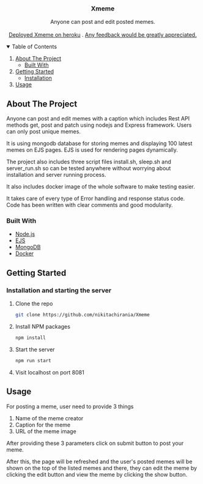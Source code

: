 <p align="center">

  <h3 align="center">Xmeme</h3>

  <p align="center">
     Anyone can post and edit posted memes.
    <br />
    <br />
    <a href="https://nc-xmeme.herokuapp.com/">Deployed Xmeme on heroku</a>
    .
    <a href="mailto:nikitachirania15@gmail.com">Any feedback would be greatly appreciated.</a>
  </p>
</p>

<!-- TABLE OF CONTENTS -->
<details open="open">
  <summary>Table of Contents</summary>
  <ol>
    <li>
      <a href="#about-the-project">About The Project</a>
      <ul>
        <li><a href="#built-with">Built With</a></li>
      </ul>
    </li>
    <li>
      <a href="#getting-started">Getting Started</a>
      <ul>
        <li><a href="#Installation and starting the server">Installation</a></li>
      </ul>
    </li>
    <li><a href="#usage">Usage</a></li>
  </ol>
</details>

<!-- ABOUT THE PROJECT -->

## About The Project

Anyone can post and edit memes with a caption which includes Rest API methods get, post and patch using nodejs and Express framework.
Users can only post unique memes.

It is using mongodb database for storing memes and displaying 100 latest memes on EJS pages.
EJS is used for rendering pages dynamically.

The project also includes three script files install.sh, sleep.sh and server_run.sh so can be tested anywhere without worrying about installation and server running process.

It also includes docker image of the whole software to make testing easier.

It takes care of every type of Error handling and response status code.
Code has been written with clear comments and good modularity.

### Built With

- [Node.js](https://nodejs.org/dist/latest-v14.x/docs/api/)
- [EJS](https://ejs.co/)
- [MongoDB](https://www.mongodb.com/)
- [Docker](https://docs.docker.com/)

<!-- GETTING STARTED -->

## Getting Started

### Installation and starting the server

1. Clone the repo
   ```sh
   git clone https://github.com/nikitachirania/Xmeme
   ```
2. Install NPM packages
   ```sh
   npm install
   ```
3. Start the server
   ```sh
   npm run start
   ```
4. Visit localhost on port 8081
<!-- USAGE EXAMPLES -->

## Usage

For posting a meme, user need to provide 3 things

1. Name of the meme creator
2. Caption for the meme
3. URL of the meme image

After providing these 3 parameters click on submit button to post your meme.

After this, the page will be refreshed and the user's posted memes will be  shown on the top of the listed memes and there, they can edit the meme by clicking the edit button and view the meme by clicking the show button.